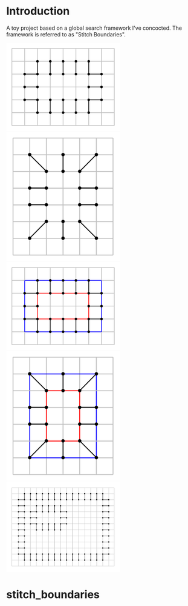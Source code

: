 # Introduction
A toy project based on a global search framework I've concocted. The framework is referred to as "Stitch Boundaries".

<img src="assets/PStitchBoundary.png" alt="PStitchBoundary" width="300">

<img src="assets/XStitchBoundary.png" alt="XStitchBoundary" width="300">

<img src="assets/PStitchBand.png" alt="PStitchBand" width="300">

<img src="assets/XStitchBand.png" alt="XStitchBand" width="300">

<img src="assets/nested_PStitchBoundary.png" alt="Nested PStitchBoundary" width="300">

# stitch_boundaries
